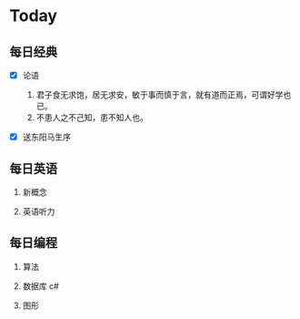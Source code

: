 # Today

## 每日经典

- [x] 论语

  1. 君子食无求饱，居无求安，敏于事而慎于言，就有道而正焉，可谓好学也已。
  2. 不患人之不己知，患不知人也。

- [x] 送东阳马生序

## 每日英语

1. 新概念

2. 英语听力

## 每日编程

1. 算法

2. 数据库 c#

3. 图形
